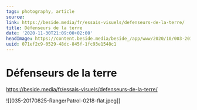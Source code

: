 ```yaml
---
tags: photography, article
source:
link: https://beside.media/fr/essais-visuels/defenseurs-de-la-terre/
title: Défenseurs de la terre
date: '2020-11-30T21:09:00+02:00'
headImage: https://content.beside.media/beside_/app/www/2020/10/003-20170827-RangerPatrol-0013-flat.jpg
uuid: 071ef2c9-0529-48dc-845f-1fc93e1548c1
---
```


# Défenseurs de la terre
https://beside.media/fr/essais-visuels/defenseurs-de-la-terre/

![[035-20170825-RangerPatrol-0218-flat.jpeg]]
